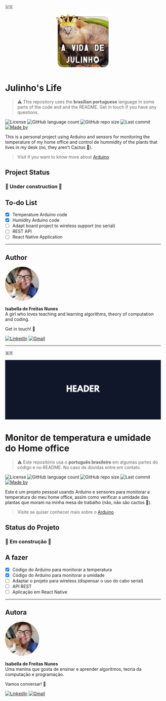 🇺🇸
<p align="center">
  <img src=".readme/icone.png" width="180px;" height="180px;" />
</p>

# Julinho's Life

> ⚠️ This repository uses the **brasilian portuguese** language in some parts of the code and and the README. Get in touch if you have any questions.

![License](https://img.shields.io/github/license/isabellanunes/bcc-julinhos-life?style=flat-square)
![GitHub language count](https://img.shields.io/github/languages/count/isabellanunes/bcc-julinhos-life?style=flat-square)
![GitHub repo size](https://img.shields.io/github/repo-size/isabellanunes/bcc-julinhos-life?style=flat-square)
![Last commit](https://img.shields.io/github/last-commit/isabellanunes/bcc-julinhos-life?style=flat-square)
[![Made by](https://img.shields.io/badge/made%20by-isabellanunes-green?style=flat-square)](https://www.linkedin.com/in/isabellanunes/)

This is a personal project using Arduino and sensors for monitoring the temperature of my home office and control de hummidity of the plants that lives in my desk (no, they aren't Cactus 🌵).

> Visit if you want to know more about [Arduino](https://www.arduino.cc/)

## Project Status

### 🚧 Under construction 🚧

## To-do List

- [x] Temperature Arduino code
- [x] Humidity Arduino code
- [ ] Adapt board project to wireless support (no serial)
- [ ] REST API
- [ ] React Native Application

***

## Author

<img style="border-radius: 100%;" src=".readme/isa.jpg" width="110px;" height="110px;"/>

<b>Isabella de Freitas Nunes</b> <br />
A girl who loves teaching and learning algorithms, theory of computation and coding.

Get in touch! 👋

[![LinkedIn](https://img.shields.io/static/v1?label=&message=LinkedIn&color=blue&style=flat-square&logo=LinkedIn&logoColor=white)](https://www.linkedin.com/in/isabellanunes/)
[![Gmail](https://img.shields.io/static/v1?label=&message=isabelladefreitasnunes@gmail.com&color=red&style=flat-square&logo=Gmail&logoColor=white)](mailto:isabelladefreitasnunes@gmail.com)

***

🇧🇷

![Header](.readme/header.png)

# Monitor de temperatura e umidade do Home office

> ⚠️ Este repositório usa o **português brasileiro** em algumas partes do código e no README. No caso de dúvidas entre em contato.

![License](https://img.shields.io/github/license/isabellanunes/rocketseat-starter-js?style=flat-square)
![GitHub language count](https://img.shields.io/github/languages/count/isabellanunes/rocketseat-starter-js?style=flat-square)
![GitHub repo size](https://img.shields.io/github/repo-size/isabellanunes/rocketseat-starter-js?style=flat-square)
![Last commit](https://img.shields.io/github/last-commit/isabellanunes/rocketseat-starter-js?style=flat-square)
[![Made by](https://img.shields.io/badge/made%20by-isabellanunes-green?style=flat-square)](https://www.linkedin.com/in/isabellanunes/)

Este é um projeto pessoal usando Arduino e sensores para monitorar a temperatura do meu home office, assim como verificar a umidade das plantas que moram na minha mesa de trabalho (não, não são cactos 🌵).

> Visite se quiser conhecer mais sobre o [Arduino](https://www.arduino.cc/)

## Status do Projeto

### 🚧 Em construção 🚧

## A fazer

- [x] Código do Arduino para monitorar a temperatura
- [x] Código do Arduino para monitorar a umidade
- [ ] Adaptar o projeto para wireless (dispensar o uso do cabo serial)
- [ ] API REST
- [ ] Aplicação em React Native

***

## Autora

<img style="border-radius: 100%;" src=".readme/isa.jpg" width="110px;" height="110px;"/>

<b>Isabella de Freitas Nunes</b> <br />
Uma menina que gosta de ensinar e aprender algoritmos, teoria da computação e programação.

Vamos conversar! 👋

[![LinkedIn](https://img.shields.io/static/v1?label=&message=LinkedIn&color=blue&style=flat-square&logo=LinkedIn&logoColor=white)](https://www.linkedin.com/in/isabellanunes/)
[![Gmail](https://img.shields.io/static/v1?label=&message=isabelladefreitasnunes@gmail.com&color=red&style=flat-square&logo=Gmail&logoColor=white)](mailto:isabelladefreitasnunes@gmail.com)